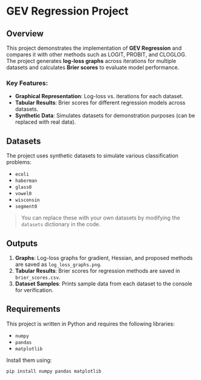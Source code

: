 # GEV Regression Project

## Overview
This project demonstrates the implementation of **GEV Regression** and compares it with other methods such as LOGIT, PROBIT, and CLOGLOG. The project generates **log-loss graphs** across iterations for multiple datasets and calculates **Brier scores** to evaluate model performance.

### Key Features:
- **Graphical Representation**: Log-loss vs. iterations for each dataset.
- **Tabular Results**: Brier scores for different regression models across datasets.
- **Synthetic Data**: Simulates datasets for demonstration purposes (can be replaced with real data).

## Datasets
The project uses synthetic datasets to simulate various classification problems:
- `ecoli`
- `haberman`
- `glass0`
- `vowel0`
- `wisconsin`
- `segment0`

> You can replace these with your own datasets by modifying the `datasets` dictionary in the code.

## Outputs
1. **Graphs**: Log-loss graphs for gradient, Hessian, and proposed methods are saved as `log_loss_graphs.png`.
2. **Tabular Results**: Brier scores for regression methods are saved in `brier_scores.csv`.
3. **Dataset Samples**: Prints sample data from each dataset to the console for verification.

## Requirements
This project is written in Python and requires the following libraries:
- `numpy`
- `pandas`
- `matplotlib`

Install them using:
```bash
pip install numpy pandas matplotlib
